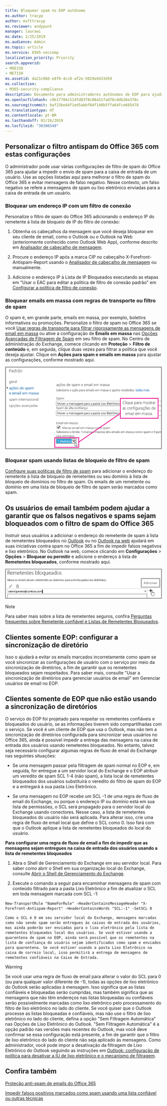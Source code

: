 ```yaml
---
title: Bloquear spam no EOP autônomo
ms.author: tracyp
author: msfttracyp
ms.reviewer: andypunt
manager: laurawi
ms.date: 2/25/2019
ms.audience: Admin
ms.topic: article
ms.service: O365-seccomp
localization_priority: Priority
search.appverid:
- MOE150
- MET150
ms.assetid: da21c0b6-e8f0-4cc8-af2e-5029a9433d59
ms.collection:
- M365-security-compliance
description: Documento para administradores autônomos de EOP para ajudar a evitar falsos negativos de spam
ms.openlocfilehash: c9b17704c514fd83f8c00a51fad76cddb26e378c
ms.sourcegitcommit: baf23be44f1ed5abbf84f140b5ffa64fce605478
ms.translationtype: HT
ms.contentlocale: pt-BR
ms.lasthandoff: 02/26/2019
ms.locfileid: "30306540"
---
```

## <a name="customize-the-office-365-anti-spam-filter-with-these-settings"></a>Personalizar o filtro antispam do Office 365 com estas configurações

O administrador pode usar várias configurações de filtro de spam do Office 365 para ajudar a impedir o envio de spam para a caixa de entrada de um usuário. Use as opções listadas aqui para melhorar o filtro de spam do Office 365 e evitar mensagens de falso negativo. Nesse contexto, um falso negativo se refere a mensagens de spam ou lixo eletrônico enviadas para a caixa de entrada de um usuário.
  
### <a name="block-ip-addresses-with-a-connection-filter"></a>Bloquear um endereço IP com um filtro de conexão

Personalize o filtro de spam do Office 365 adicionando o endereço IP do remetente à lista de bloqueio de IP do filtro de conexão:
  
1. Obtenha os cabeçalhos da mensagem que você deseja bloquear em seu cliente de email, como o Outlook ou o Outlook na Web (anteriormente conhecido como Outlook Web App), conforme descrito em [Analisador de cabeçalho de mensagem](https://go.microsoft.com/fwlink/p/?LinkId=306583).
    
2. Procure o endereço IP após a marca CIP no cabeçalho X-Forefront-Antispam-Report usando o [Analisador de cabeçalho de mensagem](https://testconnectivity.microsoft.com/?tabid=mha) ou manualmente. 
    
3. Adicione o endereço IP à Lista de IP Bloqueados executando as etapas em "Usar o EAC para editar a política de filtro de conexão padrão" em [Configurar a política de filtro de conexão](https://technet.microsoft.com/pt-BR/library/jj200718%28v=exchg.150%29.aspx).
    
### <a name="block-bulk-mail-with-transport-rules-or-the-spam-filter"></a>Bloquear emails em massa com regras de transporte ou filtro de spam

O spam é, em grande parte, emails em massa, por exemplo, boletins informativos ou promoções. Personalize o filtro de spam no Office 365 se você [Usar regras de transporte para filtrar rigorosamente as mensagens de email em massa](https://technet.microsoft.com/pt-BR/library/dn720438%28v=exchg.150%29.aspx) ou ative a configuração de **Emails em massa** nas [Opções Avançadas de Filtragem de Spam](https://technet.microsoft.com/pt-BR/library/jj200750%28v=exchg.150%29.aspx) em seu filtro de spam. No Centro de administração do Exchange, comece clicando em **Proteção** \> **Filtro de conteúdo** e, em seguida, clique duas vezes para filtrar a política que você deseja ajustar. Clique em **Ações para spam e emails em massa** para ajustar as configurações, conforme mostrado aqui. 
  
![Definir o filtro de email em massa no Exchange Online](media/a45095c2-269d-45b8-a76c-999b5e78da68.png)
  
### <a name="block-email-spam-using-spam-filter-block-lists"></a>Bloquear spam usando listas de bloqueio de filtro de spam

[Configure suas políticas de filtro de spam](https://technet.microsoft.com/pt-BR/library/jj200684%28v=exchg.150%29.aspx) para adicionar o endereço do remetente à lista de bloqueio de remetentes ou seu domínio à lista de bloqueio de domínios no filtro de spam. Os emails de um remetente ou domínio em uma lista de bloqueio de filtro de spam serão marcados como spam. 
  
## <a name="email-users-can-also-help-ensure-that-false-negative-and-email-spam-is-blocked-with-office-365-spam-filter"></a>Os usuários de email também podem ajudar a garantir que os falsos negativos e spams sejam bloqueados com o filtro de spam do Office 365

Instruir seus usuários a adicionar o endereço do remetente de spam à lista de remetentes bloqueados no [Outlook](https://go.microsoft.com/fwlink/p/?LinkId=270065) ou no [Outlook na web](https://go.microsoft.com/fwlink/p/?LinkId=294862) ajudará em suas iniciativas contra spam no Office 365 a fim de impedir falsos negativos e lixo eletrônico. No Outlook na web, comece clicando em **Configurações** \> **Opções** \> **Bloquear ou permitir** e adicione o endereço à lista de **Remetentes bloqueados**, conforme mostrado aqui. 
  
![Bloquear um remetente no Outlook na web](media/fdf51381-2527-4819-ac2a-5dff84d2a36d.png)
  
> [!NOTE]
> Para saber mais sobre a lista de remetentes seguros, confira [Perguntas frequentes sobre Remetente confiável e Listas de Remetentes Bloqueados](https://technet.microsoft.com/pt-BR/library/dn133608%28v=exchg.150%29.aspx). 
  
## <a name="eop-only-customers-set-up-directory-synchronization"></a>Clientes somente EOP: configurar a sincronização de diretório

Isso o ajudará a evitar os emails marcados incorretamente como spam se você sincronizar as configurações de usuário com o serviço por meio da sincronização de diretórios, a fim de garantir que os remetentes bloqueados sejam respeitados. Para saber mais, consulte "Usar a sincronização de diretórios para gerenciar usuários de email" em Gerenciar usuários de email no EOP.
  
## <a name="eop-only-customers-who-are-not-using-directory-synchronization"></a>Clientes somente de EOP que não estão usando a sincronização de diretórios

O serviço do EOP foi projetado para respeitar os remetentes confiáveis e bloqueados do usuário, se as informações tiverem sido compartilhadas com o serviço. Se você é um cliente de EOP que usa o Outlook, mas não tem a sincronização de diretórios configurada para sincronizar seus usuários no Office 365, ainda é possível impedir a entrega das mensagens na caixa de entrada dos usuários usando remetentes bloqueados. No entanto, talvez seja necessário configurar algumas regras de fluxo de email do Exchange nas seguintes situações:
  
- Se uma mensagem passar pela filtragem de spam normal no EOP e, em seguida, for entregue a um servidor local do Exchange e o EOP atribuir um veredito de spam SCL 1-4 (não spam), a lista local de remetentes bloqueados dos usuários substituirá o veredito do filtro de spam do EOP e a entregará à sua pasta Lixo Eletrônico.
    
- Se uma mensagem no EOP recebe um SCL -1 de uma regra de fluxo de email do Exchange, ou porque o endereço IP ou domínio está em sua lista de permissões, o SCL será propagado para o servidor local do Exchange usando conectores. Nesse caso, a lista de remetentes bloqueados do usuário não será aplicada. Para alterar isso, crie uma regra de fluxo de email local que define o SCL como 0. Isso fará com que o Outlook aplique a lista de remetentes bloqueados do local do usuário.
    
**Para configurar uma regra de fluxo de email a fim de impedir que as mensagens sejam entregues na caixa de entrada dos usuários usando a lista de remetentes bloqueados**
  
1. Abra o Shell de Gerenciamento do Exchange em seu servidor local. Para saber como abrir o Shell em sua organização local do Exchange, consulte [Abrir o Shell de Gerenciamento do Exchange](https://technet.microsoft.com/library/dd638134%28v=exchg.160%29.aspx).
    
2. Execute o comando a seguir para encaminhar mensagens de spam com conteúdo filtrado para a pasta Lixo Eletrônico a fim de atualizar o SCL em toda mensagem marcada com SCL -1:
    
  ```
  New-TransportRule "NameForRule" -HeaderContainsMessageHeader "X-Forefront-Antispam-Report" -HeaderContainsWords "SCL:-1" -SetSCL 0
  ```

    Como o SCL é 0 em seu servidor local do Exchange, mensagens marcadas como não sendo spam serão entregues às caixas de entrada dos usuários, mas ainda poderão ser enviadas para o lixo eletrônico pela lista de remetentes bloqueados local dos usuários. Se você estiver usando a quarentena de spam no EOP, ainda será possível que os remetentes na lista de confiança do usuário sejam identificados como spam e enviados para quarentena. Se você estiver usando a pasta Lixo Eletrônico na caixa de correio local, isso permitirá a entrega de mensagens de remetentes confiáveis na Caixa de Entrada.

> [!WARNING]
> Se você usar uma regra de fluxo de email para alterar o valor do SCL para 0 (ou para qualquer valor diferente de -1), todas as opções de lixo eletrônico do Outlook serão aplicadas à mensagem. Isso significa que as listas confiáveis e bloqueadas serão cumpridas, mas também significa que as mensagens que não têm endereços nas listas bloqueadas ou confiáveis serão possivelmente marcadas como lixo eletrônico pelo processamento do filtro de lixo eletrônico no lado do cliente. Se você quiser que o Outlook processe as listas bloqueadas e confiáveis, mas não use o filtro de lixo eletrônico no lado do cliente, defina a opção "Sem Filtragem Automática" nas Opções de Lixo Eletrônico do Outlook. "Sem Filtragem Automática" é a opção padrão nas versões mais recentes do Outlook, mas você deve confirmar se essa configuração está presente, a fim de garantir que o filtro de lixo eletrônico do lado do cliente não seja aplicado às mensagens. Como administrador, você pode impor a desativação da filtragem de Lixo Eletrônico do Outlook seguindo as instruções em [Outlook: configuração de política para desativar a IU de lixo eletrônico e o mecanismo de filtragem](https://support.microsoft.com/pt-BR/kb/2180568).
  
## <a name="see-also"></a>Confira também

[Proteção anti-spam de emails do Office 365](anti-spam-protection.md)
  
[Impedir falsos positivos marcados como spam usando uma lista confiável ou outras técnicas](prevent-email-from-being-marked-as-spam.md)
